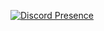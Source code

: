 [![Discord Presence](https://lanyard.cnrad.dev/api/:id)](https://discord.com/users/768998589938270220)
